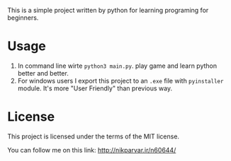 
This is a simple project written by python for learning programing for beginners.

# Usage

1. In command line wirte `python3 main.py`. play game and learn python better and better.
2. For windows users I export this project to an `.exe` file with `pyinstaller` module. It's more "User Friendly" than previous way.

# License 

This project is licensed under the terms of the MIT license.

You can follow me on this link: http://nikparvar.ir/n60644/
